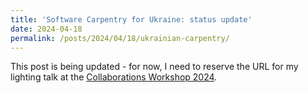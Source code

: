 ```yaml
---
title: 'Software Carpentry for Ukraine: status update'
date: 2024-04-18
permalink: /posts/2024/04/18/ukrainian-carpentry/
---
```


This post is being updated - for now, I need to reserve the URL for my lighting talk at the
[Collaborations Workshop 2024](https://www.software.ac.uk/workshop/collaborations-workshop-2024-cw24). 
